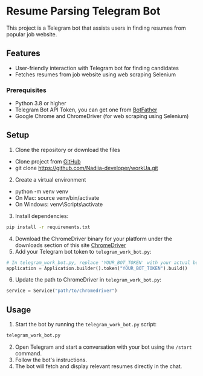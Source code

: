 # Resume Parsing Telegram Bot

This project is a Telegram bot that assists users in finding resumes from popular job website.

## Features
- User-friendly interaction with Telegram bot for finding candidates
- Fetches resumes from job website using web scraping Selenium

### Prerequisites
- Python 3.8 or higher
- Telegram Bot API Token, you can get one from [BotFather](https://t.me/botfather)
- Google Chrome and ChromeDriver (for web scraping using Selenium)

## Setup

1. Clone the repository or download the files
- Clone project from [GitHub](https://github.com/Nadiia-developer/workUa.git)
- git clone https://github.com/Nadiia-developer/workUa.git
2. Create a virtual environment
- python -m venv venv
- On Mac: source venv/bin/activate 
- On Windows: venv\Scripts\activate
3. Install dependencies:
```bash 
pip install -r requirements.txt
```
4. Download the ChromeDriver binary for your platform under the downloads section of this site [ChromeDriver](https://developer.chrome.com/docs/chromedriver/downloads)
5. Add your Telegram bot token to 
`telegram_work_bot.py`:
```python
# In telegram_work_bot.py, replace 'YOUR_BOT_TOKEN' with your actual bot token
application = Application.builder().token("YOUR_BOT_TOKEN").build()
```
6. Update the path to ChromeDriver in `telegram_work_bot.py`:
```python
service = Service("path/to/chromedriver")
```

## Usage
1. Start the bot by running the `telegram_work_bot.py` script:
```bash
telegram_work_bot.py
```
2. Open Telegram and start a conversation with your bot using the `/start` command.
3. Follow the bot's instructions.
4. The bot will fetch and display relevant resumes directly in the chat.
